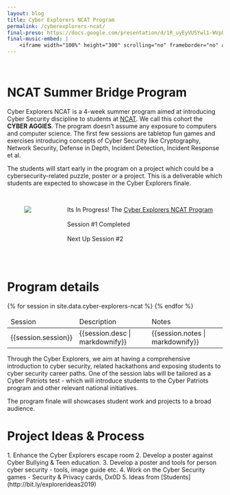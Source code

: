 ```yaml
---
layout: blog
title: Cyber Explorers NCAT Program
permalink: /cyberexplorers-ncat/
final-preso: https://docs.google.com/presentation/d/1R_uyEyVU5Ywl1-WVpL0c6SvuhB8mHsJDBn4zkl-9qBg/edit?usp=sharing
final-music-embed: |
    <iframe width="100%" height="300" scrolling="no" frameborder="no" allow="autoplay" src="https://w.soundcloud.com/player/?url=https%3A//api.soundcloud.com/tracks/1056362899&color=%23ff5500&auto_play=false&hide_related=false&show_comments=true&show_user=true&show_reposts=false&show_teaser=true&visual=true"></iframe>
---
```

<br/>
<h1 class="title">NCAT Summer Bridge Program </h1>

Cyber Explorers NCAT is a 4-week summer program aimed at introducing Cyber Security discipline to  students at [NCAT](https://www.ncat.edu/). We call this cohort the **CYBER AGGIES**. The program doesn’t assume any exposure to computers and computer science. The first few sessions are tabletop fun games and exercises introducing concepts of Cyber Security like Cryptography, Network Security, Defense in Depth, Incident Detection, Incident Response et al.

The students will start early in the program on a project which could be a cybersecurity-related puzzle, poster or a project. This is a deliverable which students are expected to showcase in the Cyber Explorers finale.

<br/>
<section>
<div class="container">
    <div class="columns is-multiline is-mobile is-centered">
        <div class="column is-half">
            <figure class="image is-square">
            <img src="{{site.url}}{{site.baseurl}}assets/images/ncat.png"/>
            </figure>
        </div>
        <div class="column is-half">
        <p class="has-text-left">   
            <div>
                <span class="tag is-primary">Its In Progress!</span> The <a href='/cyberexplorers-rocksf'>Cyber Explorers NCAT Program</a>
                <br/> <br/>
                <span class="tag is-danger">Session #1 Completed</span>
                <br/> <br/>
                <span class="tag is-danger">Next Up Session #2</span>
                <br/> <br/>
            </div>
            </p>
        </div>
    </div>
</div>
</section>

<br/>
<h1 class="title">Program details</h1>
<table class="table is-bordered is-striped">
    <thead>
        <td>Session</td><td>Description</td><td>Notes</td>
    </thead>
    <tbody>
    {% for session in site.data.cyber-explorers-ncat %} 
    <tr>
        <td>{{session.session}}</td>
        <td>{{session.desc | markdownify}}</td>
        <td>{{session.notes | markdownify}}</td>
    </tr>
    {% endfor %}
    </tbody>
</table>

Through the Cyber Explorers, we aim at having a comprehensive introduction to cyber security, related hackathons and exposing students to cyber security career paths. One of the session labs will be tailored as a Cyber Patriots test - which will introduce students to the Cyber Patriots program and other relevant national initiatives. 

The program finale will showcases student work and projects to a broad audience.
<br/>


<h1 class="title">Project Ideas & Process</h1>
1. Enhance the Cyber Explorers escape room
2. Develop a poster against Cyber Bullying & Teen education.
3. Develop a poster and tools for person cyber security - tools, image guide etc.
4. Work on the Cyber Security games - Security & Privacy cards, Dx0D
5. Ideas from [Students](http://bit.ly/explorerideas2019)
<br/>


